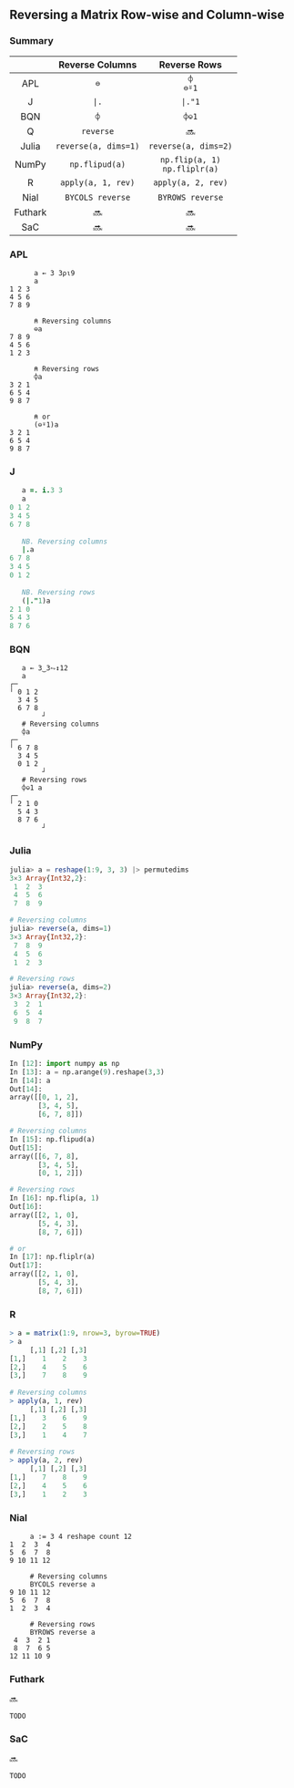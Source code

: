 ## Reversing a Matrix Row-wise and Column-wise

### Summary

||Reverse Columns|Reverse Rows|
|:-:|:-:|:-:|
|APL|`⊖`|`⌽` <br> `⊖⍤1`|
|J|`\|.`|`\|."1`|
|BQN|`⌽`|`⌽⎉1`|
|Q|`reverse`|:soon:|
|Julia|`reverse(a, dims=1)`|`reverse(a, dims=2)`|
|NumPy|`np.flipud(a)`|`np.flip(a, 1)` <br> `np.fliplr(a)`|
|R|`apply(a, 1, rev)`|`apply(a, 2, rev)`|
|Nial|`BYCOLS reverse`|`BYROWS reverse`|
|Futhark|:soon:|:soon:|
|SaC|:soon:|:soon:|

### APL
```apl
      a ← 3 3⍴⍳9
      a
1 2 3
4 5 6
7 8 9
      
      ⍝ Reversing columns
      ⊖a
7 8 9
4 5 6
1 2 3

      ⍝ Reversing rows
      ⌽a
3 2 1
6 5 4
9 8 7

      ⍝ or
      (⊖⍤1)a
3 2 1
6 5 4
9 8 7
```

### J
```j
   a =. i.3 3
   a
0 1 2
3 4 5
6 7 8
   
   NB. Reversing columns 
   |.a
6 7 8
3 4 5
0 1 2
   
   NB. Reversing rows
   (|."1)a
2 1 0
5 4 3
8 7 6

```

### BQN
```bqn
   a ← 3‿3⥊↕12
   a
┌─       
╵ 0 1 2  
  3 4 5  
  6 7 8  
        ┘
   # Reversing columns
   ⌽a
┌─       
╵ 6 7 8  
  3 4 5  
  0 1 2  
        ┘
   # Reversing rows
   ⌽⎉1 a
┌─       
╵ 2 1 0  
  5 4 3  
  8 7 6  
        ┘
```

### Julia
```julia
julia> a = reshape(1:9, 3, 3) |> permutedims
3×3 Array{Int32,2}:
 1  2  3
 4  5  6
 7  8  9

# Reversing columns
julia> reverse(a, dims=1)
3×3 Array{Int32,2}:
 7  8  9
 4  5  6
 1  2  3

# Reversing rows
julia> reverse(a, dims=2)
3×3 Array{Int32,2}:
 3  2  1
 6  5  4
 9  8  7
```

### NumPy
```py
In [12]: import numpy as np
In [13]: a = np.arange(9).reshape(3,3)
In [14]: a
Out[14]: 
array([[0, 1, 2],
       [3, 4, 5],
       [6, 7, 8]])

# Reversing columns
In [15]: np.flipud(a)
Out[15]: 
array([[6, 7, 8],
       [3, 4, 5],
       [0, 1, 2]])

# Reversing rows
In [16]: np.flip(a, 1)
Out[16]: 
array([[2, 1, 0],
       [5, 4, 3],
       [8, 7, 6]])

# or
In [17]: np.fliplr(a)
Out[17]: 
array([[2, 1, 0],
       [5, 4, 3],
       [8, 7, 6]])
```

### R
```r
> a = matrix(1:9, nrow=3, byrow=TRUE)
> a
     [,1] [,2] [,3]
[1,]    1    2    3
[2,]    4    5    6
[3,]    7    8    9
 
# Reversing columns
> apply(a, 1, rev)
     [,1] [,2] [,3]
[1,]    3    6    9
[2,]    2    5    8
[3,]    1    4    7
 
# Reversing rows
> apply(a, 2, rev)
     [,1] [,2] [,3]
[1,]    7    8    9
[2,]    4    5    6
[3,]    1    2    3
```
### Nial
```nial
     a := 3 4 reshape count 12
1  2  3  4
5  6  7  8
9 10 11 12

     # Reversing columns
     BYCOLS reverse a
9 10 11 12
5  6  7  8
1  2  3  4

     # Reversing rows
     BYROWS reverse a
 4  3  2 1
 8  7  6 5
12 11 10 9

```

### Futhark
:soon:
```
TODO
```

### SaC
:soon:
```
TODO